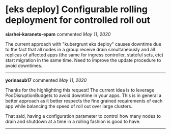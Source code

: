 # [eks deploy] Configurable rolling deployment for controlled roll out

**siarhei-karanets-epam** commented *May 11, 2020*

The current approach with "kubergrunt eks deploy" causes downtime due to the fact that all nodes in a group receive drain simultaneously and all replicas of affected apps (the same for ingress controller, stateful sets, etc) start migration in the same time.
Need to improve the update procedure to avoid downtimes.
<br />
***


**yorinasub17** commented *May 11, 2020*

Thanks for the highlighting this request! The current idea is to leverage PodDisruptionBudgets to avoid downtime in your apps. This is in general a better approach as it better respects the fine grained requirements of each app while balancing the speed of roll out over large clusters.

That said, having a configuration parameter to control how many nodes to drain and shutdown at a time in a rolling fashion is good to have.
***

